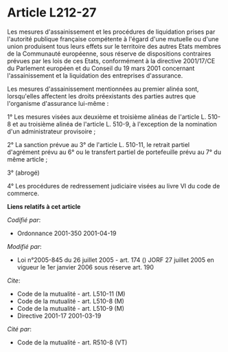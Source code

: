 # Article L212-27

Les mesures d'assainissement et les procédures de liquidation prises par l'autorité publique française compétente à l'égard
d'une mutuelle ou d'une union produisent tous leurs effets sur le territoire des autres Etats membres de la Communauté
européenne, sous réserve de dispositions contraires prévues par les lois de ces Etats, conformément à la directive 2001/17/CE
du Parlement européen et du Conseil du 19 mars 2001 concernant l'assainissement et la liquidation des entreprises
d'assurance.

Les mesures d'assainissement mentionnées au premier alinéa sont, lorsqu'elles affectent les droits préexistants des parties
autres que l'organisme d'assurance lui-même :

1° Les mesures visées aux deuxième et troisième alinéas de l'article L. 510-8 et au troisième alinéa de l'article L. 510-9, à
l'exception de la nomination d'un administrateur provisoire ;

2° La sanction prévue au 3° de l'article L. 510-11, le retrait partiel d'agrément prévu au 6° ou le transfert partiel de
portefeuille prévu au 7° du même article ;

3° (abrogé)

4° Les procédures de redressement judiciaire visées au livre VI du code de commerce.

**Liens relatifs à cet article**

_Codifié par_:

  - Ordonnance 2001-350 2001-04-19

_Modifié par_:

  - Loi n°2005-845 du 26 juillet 2005 - art. 174 () JORF 27 juillet 2005 en vigueur le 1er janvier 2006 sous réserve art. 190

_Cite_:

  - Code de la mutualité - art. L510-11 (M)
  - Code de la mutualité - art. L510-8 (M)
  - Code de la mutualité - art. L510-9 (M)
  - Directive 2001-17 2001-03-19

_Cité par_:

  - Code de la mutualité - art. R510-8 (VT)
